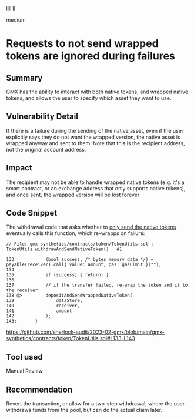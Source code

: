IllIllI

medium

# Requests to not send wrapped tokens are ignored during failures

## Summary

GMX has the ability to interact with both native tokens, and wrapped native tokens, and allows the user to specify which asset they want to use.


## Vulnerability Detail

If there is a failure during the sending of the native asset, even if the user explicitly says they do not want the wrapped version, the native asset is wrapped anyway and sent to them. Note that this is the recipient address, not the original account address.

## Impact

The recipient may not be able to handle wrapped native tokens (e.g. it's a smart contract, or an exchange address that only supports native tokens), and once sent, the wrapped version will be lost forever


## Code Snippet

The withdrawal code that asks whether to [only send the native tokens](https://github.com/sherlock-audit/2023-02-gmx/blob/main/gmx-synthetics/contracts/bank/Bank.sol#L61) eventually calls this function, which re-wrapps on failure:
```solidity
// File: gmx-synthetics/contracts/token/TokenUtils.sol : TokenUtils.withdrawAndSendNativeToken()   #1

133            (bool success, /* bytes memory data */) = payable(receiver).call{ value: amount, gas: gasLimit }("");
134    
135            if (success) { return; }
136    
137            // if the transfer failed, re-wrap the token and it to the receiver
138 @>         depositAndSendWrappedNativeToken(
139                dataStore,
140                receiver,
141                amount
142            );
143:       }
```
https://github.com/sherlock-audit/2023-02-gmx/blob/main/gmx-synthetics/contracts/token/TokenUtils.sol#L133-L143


## Tool used

Manual Review


## Recommendation

Revert the transaction, or allow for a two-step withdrawal, where the user withdraws funds from the pool, but can do the actual claim later.
